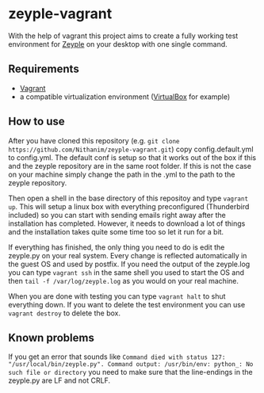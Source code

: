 # zeyple-vagrant
With the help of vagrant this project aims to create a fully working test environment for [Zeyple](https://github.com/infertux/zeyple/) on your desktop with one single command.

## Requirements
* [Vagrant](https://www.vagrantup.com/) 
* a compatible virtualization environment ([VirtualBox](https://www.virtualbox.org/) for example)

## How to use
After you have cloned this repository (e.g. ```git clone https://github.com/Nithanim/zeyple-vagrant.git```) copy config.default.yml to config.yml. The default conf is setup so that it works out of the box if this and the zeyple repository are in the same root folder. If this is not the case on your machine simply change the path in the .yml to the path to the zeyple repository.

Then open a shell in the base directory of this repositoy and type `vagrant up`. This will setup a linux box with everything preconfigured (Thunderbird included) so you can start with sending emails right away after the installation has completed. However, it needs to download a lot of things and the installation takes quite some time too so let it run for a bit.

If everything has finished, the only thing you need to do is edit the zeyple.py on your real system. Every change is  reflected automatically in the guest OS and used by postfix. If you need the output of the zeyple.log you can type `vagrant ssh` in the same shell you used to start the OS and then `tail -f /var/log/zeyple.log` as you would on your real machine.

When you are done with testing you can type `vagrant halt` to shut everything down. If you want to delete the test environment you can use `vagrant destroy` to delete the box.

## Known problems ##
If you get an error that sounds like
```Command died with status 127: "/usr/local/bin/zeyple.py". Command output: /usr/bin/env: python_: No such file or directory```
you need to make sure that the line-endings in the zeyple.py are LF and not CRLF.
